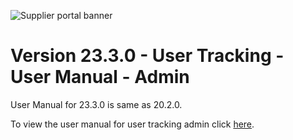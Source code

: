 ![Supplier portal banner](../../../../images/banner-supplier-portal.jpg)


# Version 23.3.0 - User Tracking - User Manual - Admin

User Manual for 23.3.0 is same as 20.2.0. 

To view the user manual for user tracking admin click [here](../20.2.0/usermanual-supplierportal-user_tracking-admin.md).

